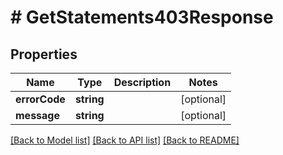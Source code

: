 # # GetStatements403Response

## Properties

Name | Type | Description | Notes
------------ | ------------- | ------------- | -------------
**errorCode** | **string** |  | [optional]
**message** | **string** |  | [optional]

[[Back to Model list]](../../README.md#models) [[Back to API list]](../../README.md#endpoints) [[Back to README]](../../README.md)
